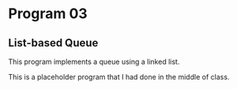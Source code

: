 # Program 03
## List-based Queue

This program implements a queue using a linked list.

This is a placeholder program that I had done in the middle of class.
